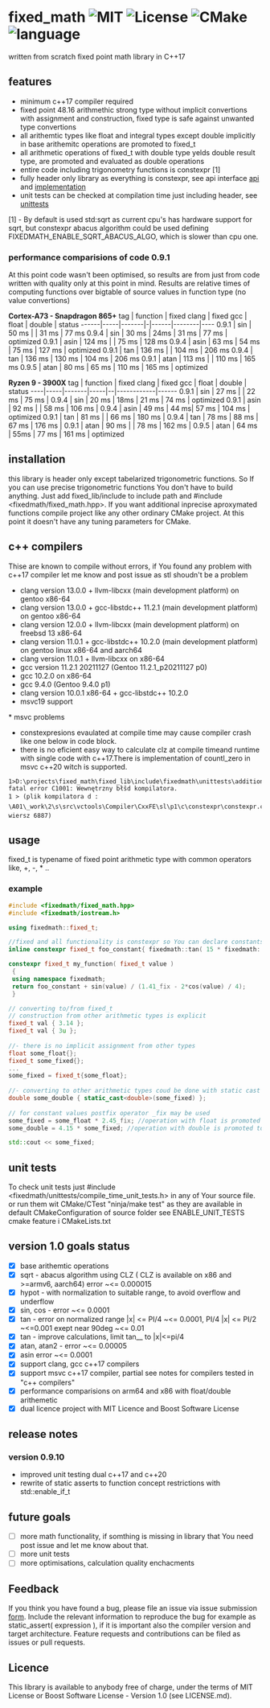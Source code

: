 # fixed_math ![MIT](https://img.shields.io/badge/license-MIT-blue.svg) ![License](https://img.shields.io/badge/License-Boost%201.0-lightblue.svg) ![CMake](https://github.com/arturbac/fixed_math/workflows/CMake/badge.svg) ![language](https://img.shields.io/badge/language-C%2B%2B17-blue.svg)

written from scratch fixed point math library in C++17

## features

* minimum c++17 compiler required
* fixed point 48.16 arithmethic strong type without implicit convertions with assignment and construction, fixed type is safe against unwanted type convertions
* all arithemtic types like float and integral types except double implicitly in base arithemitc operations are promoted to fixed_t
* all arithmetic operations of fixed_t with double type yelds double result type, are promoted and evaluated as double operations
* entire code including trigonometry functions is constexpr \[1\]
* fully header only library as everything is constexpr, see api interface [api](https://github.com/arturbac/fixed_math/blob/master/fixed_lib/include/fixedmath/fixed_math.hpp) and [implementation](https://github.com/arturbac/fixed_math/blob/master/fixed_lib/include/fixedmath/math.h)
* unit tests can be checked at compilation time just including header, see [unittests](https://github.com/arturbac/fixed_math/blob/master/fixed_lib/include/fixedmath/compile_time_unit_tests.h)


\[1\] - By default is used std:sqrt as current cpu's has hardware support for sqrt, but constexpr abacus algorithm could be used defining FIXEDMATH_ENABLE_SQRT_ABACUS_ALGO, which is slower than cpu one.

### performance comparisions of code 0.9.1
At this point code wasn't been optimised, so results are from just from code written with quality only at this point in mind. Results are relative times of computing functions over bigtable of source values in function type (no value convertions)

**Cortex-A73 - Snapdragon 865+**
tag | function | fixed clang | fixed gcc | float | double | status
------|-----|-------|-|------|--------|----
0.9.1 | sin | 50 ms | | 31 ms | 77 ms
0.9.4 | sin | 30 ms | 24ms |  31 ms | 77 ms | optimized
0.9.1 | asin | 124 ms | |  75 ms | 128 ms 
0.9.4 | asin | 63 ms | 54 ms | 75 ms | 127 ms  | optimized
0.9.1 | tan | 136 ms | |  104 ms | 206 ms 
0.9.4 | tan | 136 ms | 130 ms |  104 ms | 206 ms 
0.9.1 | atan | 113 ms | |  110 ms | 165 ms
0.9.5 | atan | 80 ms | 65 ms | 110 ms | 165 ms | optimized

**Ryzen 9 - 3900X**
tag | function | fixed clang | fixed gcc | float | double | status
----|-----|-------|-----|--|------------|------
0.9.1 | sin | 27 ms | | 22 ms | 75 ms |
0.9.4 | sin | 20 ms | 18ms | 21 ms | 74 ms | optimized
0.9.1 | asin | 92 ms | | 58 ms | 106 ms |
0.9.4 | asin | 49 ms | 44 ms| 57 ms | 104 ms  | optimized
0.9.1 | tan | 81 ms | | 66 ms | 180 ms |
0.9.4 | tan | 78 ms | 88 ms | 67 ms | 176 ms |
0.9.1 | atan | 90 ms | | 78 ms | 162 ms |
0.9.5 | atan | 64 ms | 55ms | 77 ms | 161 ms  | optimized

## installation

this library is header only except tabelarized trigonometric functions. So If you can use precise trigonometric functions You don't have to build anything.
Just add fixed_lib/include to include path and #include <fixedmath/fixed_math.hpp>. If you want additional inprecise aproxymated functions compile project like any other ordinary CMake project. At this point it doesn't have any tuning parameters for CMake.

## c++ compilers

Thise are known to compile without errors, if You found any problem with c++17 compiler let me know and post issue as stl shoudn't be a problem
 - clang version 13.0.0 + llvm-libcxx \(main development platform\) on gentoo x86-64
 - clang version 13.0.0 + gcc-libstdc++ 11.2.1 \(main development platform\) on gentoo x86-64
 - clang version 12.0.0 + llvm-libcxx \(main development platform\) on freebsd 13 x86-64
 - clang version 11.0.1 + gcc-libstdc++ 10.2.0 \(main development platform\) on gentoo linux x86-64 and aarch64
 - clang version 11.0.1 + llvm-libcxx on x86-64
 - gcc version 11.2.1 20211127 (Gentoo 11.2.1_p20211127 p0)
 - gcc 10.2.0 on x86-64
 - gcc 9.4.0 (Gentoo 9.4.0 p1)
 - clang version 10.0.1 x86-64 + gcc-libstdc++ 10.2.0
 - msvc19 support
 
 \*  msvc problems
  - constexpresions evaulated at compile time may cause compiler crash like one below in code block.
  - there is no eficient easy way to calculate clz at compile timeand runtime with single code  with c++17.There is implementation of countl_zero in msvc c++20 witch is supported.
  
  ```
  1>D:\projects\fixed_math\fixed_lib\include\fixedmath\unittests\addition.h(19,43): fatal error C1001: Wewnętrzny błšd kompilatora.
  1 > (plik kompilatora d : \A01\_work\2\s\src\vctools\Compiler\CxxFE\sl\p1\c\constexpr\constexpr.cpp, wiersz 6887)
  ```
## usage
fixed_t is typename of fixed point arithmetic type with common operators like, +, -, * ..

### example

```C++
#include <fixedmath/fixed_math.hpp>
#include <fixedmath/iostream.h>

using fixedmath::fixed_t;

//fixed and all functionality is constexpr so You can declare constants see features [1]
inline constexpr fixed_t foo_constant{ fixedmath::tan( 15 * fixedmath::phi/180) };

constexpr fixed_t my_function( fixed_t value )
 {
 using namespace fixedmath;
 return foo_constant + sin(value) / (1.41_fix - 2*cos(value) / 4);
 }

// converting to/from fixed_t
// construction from other arithmetic types is explicit
fixed_t val { 3.14 };
fixed_t val { 3u };
 
//- there is no implicit assignment from other types
float some_float{};
fixed_t some_fixed{};
...
some_fixed = fixed_t{some_float};
 
//- converting to other arithmetic types coud be done with static cast and is explicit
double some_double { static_cast<double>(some_fixed) };
 
// for constant values postfix operator _fix may be used
some_fixed = some_float * 2.45_fix; //operation with float is promoted to fixed_t
some_double = 4.15 * some_fixed; //operation with double is promoted to double

std::cout << some_fixed;

```
## unit tests

To check unit tests just #include <fixedmath/unittests/compile_time_unit_tests.h> in any of Your source file.
or run them wit CMake/CTest "ninja/make test" as they are available in default CMakeConfiguration of source folder see ENABLE_UNIT_TESTS cmake feature i CMakeLists.txt


## version 1.0 goals status

- [x] base arithemtic operations 
- [x] sqrt - abacus algorithm using CLZ ( CLZ is available on x86 and >=armv6, aarch64)  error ~<= 0.000015
- [x] hypot - with normalization to suitable range, to avoid overflow and underflow
- [x] sin, cos - error ~<= 0.0001
- [x] tan - error on normalized range |x| <= PI/4 ~<= 0.0001, PI/4 |x| <= PI/2 ~<=0.001 exept near 90deg ~<= 0.01
- [x] tan - improve calculations, limit tan__ to |x|<=pi/4
- [x] atan, atan2 - error  ~<= 0.00005
- [x] asin error  ~<= 0.0001
- [x] support clang, gcc c++17 compilers
- [x] support msvc c++17 compiler, partial see notes for compilers tested in \"c++ compilers\"
- [x] performance comparisions on arm64 and x86 with float/double arithemetic
- [x] dual licence project with MIT Licence and Boost Software License

## release notes
### version 0.9.10
  - improved unit testing dual c++17 and c++20
  - rewrite of static asserts to function concept restrictions with std::enable_if_t
  
## future goals

- [    ] more math functionality, if somthing is missing in library that You need post issue and let me know about that.
- [    ] more unit tests
- [    ] more optimisations, calculation quality enchacments

## Feedback

If you think you have found a bug, please file an issue via issue submission [form](https://github.com/arturbac/fixed_math/issues). Include the relevant information to reproduce the bug for example as static_assert( expression ), if it is important also the compiler version and target architecture. Feature requests and contributions can be filed as issues or pull requests.

## Licence

This library is available to anybody free of charge, under the terms of MIT License or Boost Software License - Version 1.0 (see LICENSE.md).
